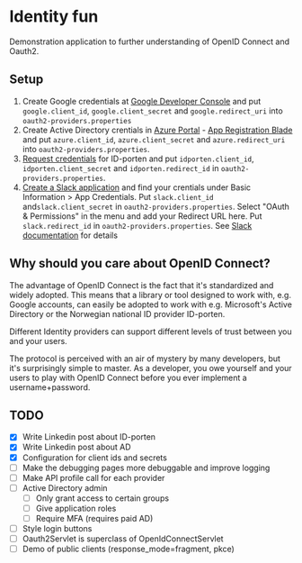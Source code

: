 # Identity fun

Demonstration application to further understanding of OpenID Connect and Oauth2.

## Setup

1. Create Google credentials at [Google Developer Console](https://console.developers.google.com/apis/credentials) and put `google.client_id`, `google.client_secret` and `google.redirect_uri` into `oauth2-providers.properties`
2. Create Active Directory crentials in [Azure Portal](https://docs.microsoft.com/en-us/azure/active-directory/develop/howto-create-service-principal-portal) - [App Registration Blade](https://portal.azure.com/#blade/Microsoft_AAD_RegisteredApps/ApplicationsListBlade) and put `azure.client_id`, `azure.client_secret` and `azure.redirect_uri` into `oauth2-providers.properties`.
3. [Request credentials](https://difi.github.io/idporten-oidc-dokumentasjon/) for ID-porten and put `idporten.client_id`, `idporten.client_secret` and `idporten.redirect_id` in `oauth2-providers.properties`.
4. [Create a Slack application](https://api.slack.com/apps) and find your crentials under Basic Information > App Credentials. Put `slack.client_id` and`slack.client_secret` in `oauth2-providers.properties`. Select "OAuth & Permissions" in the menu and add your Redirect URL here. Put `slack.redirect_id` in `oauth2-providers.properties`. See [Slack documentation](https://api.slack.com/docs/sign-in-with-slack) for details



## Why should you care about OpenID Connect?

The advantage of OpenID Connect is the fact that it's standardized and widely adopted. This means that a library or tool designed to work with, e.g. Google accounts, can easily be adopted to work with e.g. Microsoft's Active Directory  or the Norwegian national ID provider ID-porten.

Different Identity providers can support different levels of trust between you and your users.

The protocol is perceived with an air of mystery by many developers, but it's surprisingly simple to master. As a developer, you owe yourself and your users to play with OpenID Connect before you ever implement a username+password.


## TODO

* [x] Write Linkedin post about ID-porten
* [x] Write Linkedin post about AD
* [x] Configuration for client ids and secrets
* [ ] Make the debugging pages more debuggable and improve logging
* [ ] Make API profile call for each provider
* [ ] Active Directory admin
    * [ ] Only grant access to certain groups
    * [ ] Give application roles
    * [ ] Require MFA (requires paid AD)
* [ ] Style login buttons
* [ ] Oauth2Servlet is superclass of OpenIdConnectServlet
* [ ] Demo of public clients (response_mode=fragment, pkce)
